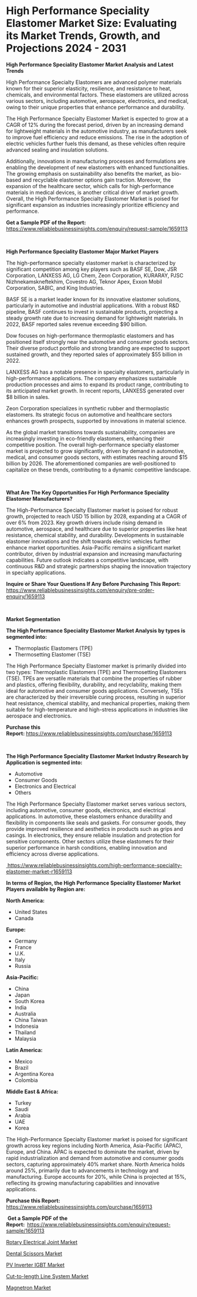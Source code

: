 <p><h1>High Performance Speciality Elastomer Market Size: Evaluating its Market Trends, Growth, and Projections 2024 - 2031</h1></p><p><strong>High Performance Speciality Elastomer Market Analysis and Latest Trends</strong></p>
<p><p>High Performance Specialty Elastomers are advanced polymer materials known for their superior elasticity, resilience, and resistance to heat, chemicals, and environmental factors. These elastomers are utilized across various sectors, including automotive, aerospace, electronics, and medical, owing to their unique properties that enhance performance and durability.</p><p>The High Performance Specialty Elastomer Market is expected to grow at a CAGR of 12% during the forecast period, driven by an increasing demand for lightweight materials in the automotive industry, as manufacturers seek to improve fuel efficiency and reduce emissions. The rise in the adoption of electric vehicles further fuels this demand, as these vehicles often require advanced sealing and insulation solutions.</p><p>Additionally, innovations in manufacturing processes and formulations are enabling the development of new elastomers with enhanced functionalities. The growing emphasis on sustainability also benefits the market, as bio-based and recyclable elastomer options gain traction. Moreover, the expansion of the healthcare sector, which calls for high-performance materials in medical devices, is another critical driver of market growth. Overall, the High Performance Specialty Elastomer Market is poised for significant expansion as industries increasingly prioritize efficiency and performance.</p></p>
<p><strong>Get a Sample PDF of the Report:&nbsp;</strong> <a href="https://www.reliablebusinessinsights.com/enquiry/request-sample/1659113?utm_campaign=1113&utm_medium=2&utm_source=Github&utm_content=ia&utm_term=28092024&utm_id=high-performance-speciality-elastomer">https://www.reliablebusinessinsights.com/enquiry/request-sample/1659113</a></p>
<p>&nbsp;</p>
<p><strong>High Performance Speciality Elastomer Major Market Players</strong></p>
<p><p>The high-performance specialty elastomer market is characterized by significant competition among key players such as BASF SE, Dow, JSR Corporation, LANXESS AG, LG Chem, Zeon Corporation, KURARAY, PJSC Nizhnekamskneftekhim, Covestro AG, Teknor Apex, Exxon Mobil Corporation, SABIC, and King Industries. </p><p>BASF SE is a market leader known for its innovative elastomer solutions, particularly in automotive and industrial applications. With a robust R&D pipeline, BASF continues to invest in sustainable products, projecting a steady growth rate due to increasing demand for lightweight materials. In 2022, BASF reported sales revenue exceeding $90 billion.</p><p>Dow focuses on high-performance thermoplastic elastomers and has positioned itself strongly near the automotive and consumer goods sectors. Their diverse product portfolio and strong branding are expected to support sustained growth, and they reported sales of approximately $55 billion in 2022.</p><p>LANXESS AG has a notable presence in specialty elastomers, particularly in high-performance applications. The company emphasizes sustainable production processes and aims to expand its product range, contributing to its anticipated market growth. In recent reports, LANXESS generated over $8 billion in sales.</p><p>Zeon Corporation specializes in synthetic rubber and thermoplastic elastomers. Its strategic focus on automotive and healthcare sectors enhances growth prospects, supported by innovations in material science. </p><p>As the global market transitions towards sustainability, companies are increasingly investing in eco-friendly elastomers, enhancing their competitive position. The overall high-performance specialty elastomer market is projected to grow significantly, driven by demand in automotive, medical, and consumer goods sectors, with estimates reaching around $15 billion by 2026. The aforementioned companies are well-positioned to capitalize on these trends, contributing to a dynamic competitive landscape.</p></p>
<p>&nbsp;</p>
<p><strong>What Are The Key Opportunities For High Performance Speciality Elastomer Manufacturers?</strong></p>
<p><p>The High-Performance Specialty Elastomer market is poised for robust growth, projected to reach USD 15 billion by 2028, expanding at a CAGR of over 6% from 2023. Key growth drivers include rising demand in automotive, aerospace, and healthcare due to superior properties like heat resistance, chemical stability, and durability. Developments in sustainable elastomer innovations and the shift towards electric vehicles further enhance market opportunities. Asia-Pacific remains a significant market contributor, driven by industrial expansion and increasing manufacturing capabilities. Future outlook indicates a competitive landscape, with continuous R&D and strategic partnerships shaping the innovation trajectory in specialty applications.</p></p>
<p><strong>Inquire or Share Your Questions If Any Before Purchasing This Report:</strong> <a href="https://www.reliablebusinessinsights.com/enquiry/pre-order-enquiry/1659113?utm_campaign=1113&utm_medium=2&utm_source=Github&utm_content=ia&utm_term=28092024&utm_id=high-performance-speciality-elastomer">https://www.reliablebusinessinsights.com/enquiry/pre-order-enquiry/1659113</a></p>
<p>&nbsp;</p>
<p><strong>Market Segmentation</strong></p>
<p><strong>The High Performance Speciality Elastomer Market Analysis by types is segmented into:</strong></p>
<p><ul><li>Thermoplastic Elastomers (TPE)</li><li>Thermosetting Elastomer (TSE)</li></ul></p>
<p><p>The High Performance Specialty Elastomer market is primarily divided into two types: Thermoplastic Elastomers (TPE) and Thermosetting Elastomers (TSE). TPEs are versatile materials that combine the properties of rubber and plastics, offering flexibility, durability, and recyclability, making them ideal for automotive and consumer goods applications. Conversely, TSEs are characterized by their irreversible curing process, resulting in superior heat resistance, chemical stability, and mechanical properties, making them suitable for high-temperature and high-stress applications in industries like aerospace and electronics.</p></p>
<p><strong>Purchase this Report:&nbsp;</strong><a href="https://www.reliablebusinessinsights.com/purchase/1659113?utm_campaign=1113&utm_medium=2&utm_source=Github&utm_content=ia&utm_term=28092024&utm_id=high-performance-speciality-elastomer">https://www.reliablebusinessinsights.com/purchase/1659113</a></p>
<p>&nbsp;</p>
<p><strong>The High Performance Speciality Elastomer Market Industry Research by Application is segmented into:</strong></p>
<p><ul><li>Automotive</li><li>Consumer Goods</li><li>Electronics and Electrical</li><li>Others</li></ul></p>
<p><p>The High Performance Specialty Elastomer market serves various sectors, including automotive, consumer goods, electronics, and electrical applications. In automotive, these elastomers enhance durability and flexibility in components like seals and gaskets. For consumer goods, they provide improved resilience and aesthetics in products such as grips and casings. In electronics, they ensure reliable insulation and protection for sensitive components. Other sectors utilize these elastomers for their superior performance in harsh conditions, enabling innovation and efficiency across diverse applications.</p></p>
<p><a href="https://www.reliablebusinessinsights.com/high-performance-speciality-elastomer-market-r1659113?utm_campaign=1113&utm_medium=2&utm_source=Github&utm_content=ia&utm_term=28092024&utm_id=high-performance-speciality-elastomer">&nbsp;https://www.reliablebusinessinsights.com/high-performance-speciality-elastomer-market-r1659113</a></p>
<p><strong>In terms of Region, the High Performance Speciality Elastomer Market Players available by Region are:</strong></p>
<p>
    <p> <strong> North America: </strong>
        <ul>
            <li>United States</li>
            <li>Canada</li>
        </ul>
        </p> 
    <p> <strong> Europe: </strong>
        <ul>
            <li>Germany</li>
            <li>France</li>
            <li>U.K.</li>
            <li>Italy</li>
            <li>Russia</li>
        </ul>
        </p> 
    <p> <strong> Asia-Pacific: </strong>
        <ul>
            <li>China</li>
            <li>Japan</li>
            <li>South Korea</li>
            <li>India</li>
            <li>Australia</li>
            <li>China Taiwan</li>
            <li>Indonesia</li>
            <li>Thailand</li>
            <li>Malaysia</li>
        </ul>
        </p> 
    <p> <strong> Latin America: </strong>
        <ul>
            <li>Mexico</li>
            <li>Brazil</li>
            <li>Argentina Korea</li>
            <li>Colombia</li>
        </ul>
        </p> 
    <p> <strong> Middle East & Africa: </strong>
        <ul>
            <li>Turkey</li>
            <li>Saudi</li>
            <li>Arabia</li>
            <li>UAE</li>
            <li>Korea</li>
        </ul>
    </p>
    </p>
<p><p>The High-Performance Specialty Elastomer market is poised for significant growth across key regions including North America, Asia-Pacific (APAC), Europe, and China. APAC is expected to dominate the market, driven by rapid industrialization and demand from automotive and consumer goods sectors, capturing approximately 40% market share. North America holds around 25%, primarily due to advancements in technology and manufacturing. Europe accounts for 20%, while China is projected at 15%, reflecting its growing manufacturing capabilities and innovative applications.</p></p>
<p><strong>Purchase this Report: </strong><a href="https://www.reliablebusinessinsights.com/purchase/1659113?utm_campaign=1113&utm_medium=2&utm_source=Github&utm_content=ia&utm_term=28092024&utm_id=high-performance-speciality-elastomer">https://www.reliablebusinessinsights.com/purchase/1659113</a></p>
<p>&nbsp;<strong>Get a Sample PDF of the Report:&nbsp;&nbsp;</strong><a href="https://www.reliablebusinessinsights.com/enquiry/request-sample/1659113?utm_campaign=1113&utm_medium=2&utm_source=Github&utm_content=ia&utm_term=28092024&utm_id=high-performance-speciality-elastomer">https://www.reliablebusinessinsights.com/enquiry/request-sample/1659113</a></p>
<p><strong></strong></p>
<p><p><a href="https://www.linkedin.com/pulse/rotary-electrical-joint-market-industry-landscape-growth-rjoxe?utm_campaign=1113&utm_medium=2&utm_source=Github&utm_content=ia&utm_term=28092024&utm_id=high-performance-speciality-elastomer">Rotary Electrical Joint Market</a></p><p><a href="https://issuu.com/reportprime-2/docs/dental-scissors-market-size-2030.pp_f7540bea8206c0?utm_campaign=1113&utm_medium=2&utm_source=Github&utm_content=ia&utm_term=28092024&utm_id=high-performance-speciality-elastomer">Dental Scissors Market</a></p><p><a href="https://github.com/THOMPKINSLEO/Market-Research-Report-List-1/blob/main/pv-inverter-igbt-market.md?utm_campaign=1113&utm_medium=2&utm_source=Github&utm_content=ia&utm_term=28092024&utm_id=high-performance-speciality-elastomer">PV Inverter IGBT Market</a></p><p><a href="https://issuu.com/reportprime-2/docs/cut-to-length-line-system-market-si_50557984f8788e?utm_campaign=1113&utm_medium=2&utm_source=Github&utm_content=ia&utm_term=28092024&utm_id=high-performance-speciality-elastomer">Cut-to-length Line System Market</a></p><p><a href="https://www.linkedin.com/pulse/magnetron-market-size-segmentation-trends-growth-analysis-5qq2e?utm_campaign=1113&utm_medium=2&utm_source=Github&utm_content=ia&utm_term=28092024&utm_id=high-performance-speciality-elastomer">Magnetron Market</a></p></p>
